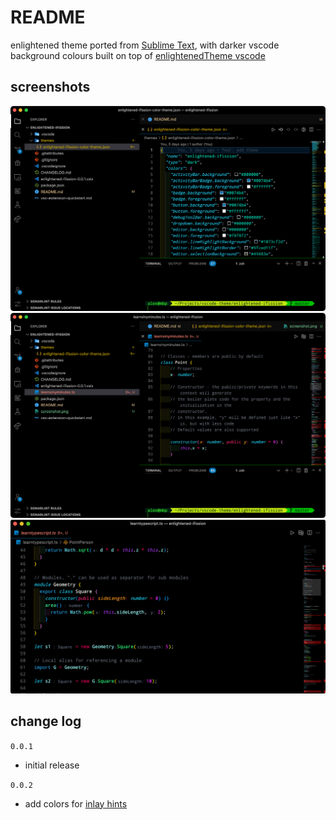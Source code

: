 # README

enlightened theme ported from [Sublime Text](https://github.com/vincentmac/enlightened), with darker vscode background colours
built on top of [enlightenedTheme vscode](https://github.com/talesbaz/enlightenedTheme)

## screenshots

![screenshot](screenshot.png)
![screenshot-typescript](screenshot-typescript.png)
![screenshot-inlay-hint](screenshot-inlay-hint.png)

## change log
`0.0.1`
- initial release

`0.0.2`
- add colors for [inlay hints](https://devblogs.microsoft.com/python/python-in-visual-studio-code-july-2022-release/)